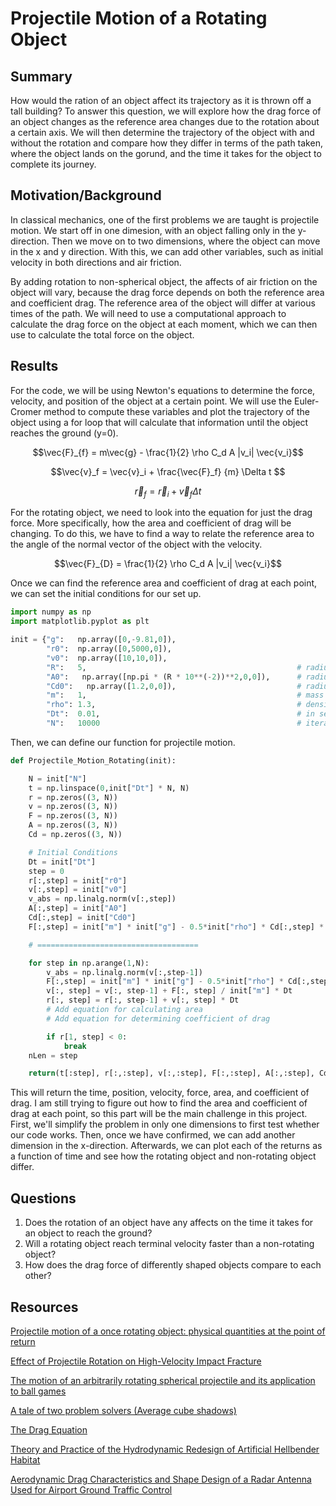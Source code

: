 # Projectile Motion of a Rotating Object


## Summary
How would the ration of an object affect its trajectory as it is thrown off a tall building? To answer this question, we will explore how the drag force of an object changes as the reference area changes due to the rotation about a certain axis. We will then determine the trajectory of the object with and without the rotation and compare how they differ in terms of the path taken, where the object lands on the gorund, and the time it takes for the object to complete its journey. 


## Motivation/Background
In classical mechanics, one of the first problems we are taught is projectile motion. We start off in one dimesion, with an object falling only in the y-direction. Then we move on to two dimensions, where the object can move in the x and y direction. With this, we can add other variables, such as initial velocity in both directions and air friction. 

By adding rotation to non-spherical object, the affects of air friction on the object will vary, because the drag force depends on both the reference area and coefficient drag. The reference area of the object will differ at various times of the path. We will need to use a computational approach to calculate the drag force on the object at each moment, which we can then use to calculate the total force on the object. 

[//]: # (explain what is known in this field and why it requires a computational approach)


## Results
For the code, we will be using Newton's equations to determine the force, velocity, and position of the object at a certain point. We will use the Euler-Cromer method to compute these variables and plot the trajectory of the object using a for loop that will calculate that information until the object reaches the ground (y=0). 

$$\vec{F}_{f} = m\vec{g} - \frac{1}{2} \rho C_d A |v_i| \vec{v_i}$$

$$\vec{v}_f = \vec{v}_i + \frac{\vec{F}_f} {m} \Delta t $$

$$\vec{r}_f = \vec{r}_i + \vec{v}_f \Delta t $$

For the rotating object, we need to look into the equation for just the drag force. More specifically, how the area and coefficient of drag will be changing. To do this, we have to find a way to relate the reference area to the angle of the normal vector of the object with the velocity. 

$$\vec{F}_{D} =  \frac{1}{2} \rho C_d A |v_i| \vec{v_i}$$


Once we can find the reference area and coefficient of drag at each point, we can set the initial conditions for our set up. 
```python
import numpy as np
import matplotlib.pyplot as plt

init = {"g":   np.array([0,-9.81,0]),
        "r0":  np.array([0,5000,0]),
        "v0":  np.array([10,10,0]),
        "R":   5,                                               # radius = 5cm
        "A0":   np.array([np.pi * (R * 10**(-2))**2,0,0]),      # radius = 5cm
        "Cd0":   np.array([1.2,0,0]),                           # radius = 5cm
        "m":   1,                                               # mass = 1kg
        "rho": 1.3,                                             # density of air kg/m^3
        "Dt":  0.01,                                            # in seconds, 0.01s
        "N":   10000                                            # iterations (total time = 100s)
```

Then, we can define our function for projectile motion.
```python
def Projectile_Motion_Rotating(init):

    N = init["N"]
    t = np.linspace(0,init["Dt"] * N, N)
    r = np.zeros((3, N))
    v = np.zeros((3, N))
    F = np.zeros((3, N))
    A = np.zeros((3, N))
    Cd = np.zeros((3, N))

    # Initial Conditions
    Dt = init["Dt"]
    step = 0
    r[:,step] = init["r0"]
    v[:,step] = init["v0"]
    v_abs = np.linalg.norm(v[:,step])
    A[:,step] = init["A0"]
    Cd[:,step] = init["Cd0"]    
    F[:,step] = init["m"] * init["g"] - 0.5*init["rho"] * Cd[:,step] * A[:,step]  * v_abs * v[:,step]

    # ====================================

    for step in np.arange(1,N):
        v_abs = np.linalg.norm(v[:,step-1])
        F[:,step] = init["m"] * init["g"] - 0.5*init["rho"] * Cd[:,step] * A[:,step]  * v_abs * v[:,step-1]
        v[:, step] = v[:, step-1] + F[:, step] / init["m"] * Dt
        r[:, step] = r[:, step-1] + v[:, step] * Dt
        # Add equation for calculating area
        # Add equation for determining coefficient of drag

        if r[1, step] < 0:
            break
    nLen = step

    return(t[:step], r[:,:step], v[:,:step], F[:,:step], A[:,:step], Cd[:,:step])
```
This will return the time, position, velocity, force, area, and coefficient of drag. I am still trying to figure out how to find the area and coefficient of drag at each point, so this part will be the main challenge in this project. First, we'll simplify the problem in only one dimensions to first test whether our code works. Then, once we have confirmed, we can add another dimension in the x-direction. Afterwards, we can plot each of the returns as a function of time and see how the rotating object and non-rotating object differ. 



[//]: # (explain your computation and why)


## Questions
1. Does the rotation of an object have any affects on the time it takes for an object to reach the ground?
2. Will a rotating object reach terminal velocity faster than a non-rotating object?
3. How does the drag force of differently shaped objects compare to each other?

[//]: # (Questions that will be answered for this project)



## Resources

[Projectile motion of a once rotating object: physical quantities at the point of return](https://www.webofscience.com/wos/woscc/full-record/WOS:000381819000009)

[Effect of Projectile Rotation on High-Velocity Impact Fracture](https://link.springer.com/article/10.1134/S1029959922020035)

[The motion of an arbitrarily rotating spherical projectile and its application to ball games](https://iopscience.iop.org/article/10.1088/0031-8949/88/01/018101/meta)

[A tale of two problem solvers (Average cube shadows)](https://www.youtube.com/watch?app=desktop&v=ltLUadnCyi0)

[The Drag Equation](https://www.grc.nasa.gov/www/k-12/VirtualAero/BottleRocket/airplane/drageq.html#:~:text=The%20drag%20equation%20states%20that,times%20the%20reference%20area%20A)

[Theory and Practice of the Hydrodynamic Redesign of Artificial Hellbender Habitat](https://www.researchgate.net/figure/Drag-coefficients-for-different-shapes-and-dimensions-based-on-Prasuhn-1980_fig6_317690978)

[Aerodynamic Drag Characteristics and Shape Design of a Radar Antenna Used for Airport Ground Traffic Control](https://www.researchgate.net/figure/A-summary-of-measured-drag-coefficients-for-Re-10-000-for-a-circular-cylinder-and_fig12_238065804)






